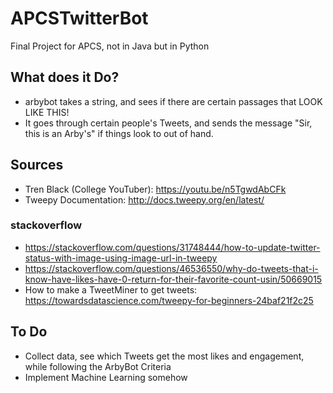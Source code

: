 # APCSTwitterBot
Final Project for APCS, not in Java but in Python

## What does it Do?
* arbybot takes a string, and sees if there are certain passages that LOOK LIKE THIS!
* It goes through certain people's Tweets, and sends the message "Sir, this is an Arby's" if  things look to out of hand.
## Sources 
* Tren Black (College YouTuber): https://youtu.be/n5TgwdAbCFk
* Tweepy Documentation: http://docs.tweepy.org/en/latest/
### stackoverflow 
* https://stackoverflow.com/questions/31748444/how-to-update-twitter-status-with-image-using-image-url-in-tweepy
* https://stackoverflow.com/questions/46536550/why-do-tweets-that-i-know-have-likes-have-0-return-for-their-favorite-count-usin/50669015
* How to make a TweetMiner to get tweets: https://towardsdatascience.com/tweepy-for-beginners-24baf21f2c25

## To Do
* Collect data, see which Tweets get the most likes and engagement, while following the ArbyBot Criteria
* Implement Machine Learning somehow
